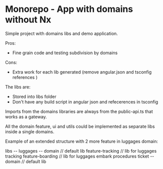 # Monorepo - App with domains without Nx

Simple project with domains libs and demo application.

Pros:
- Fine grain code and testing subdivision by domains

Cons:
- Extra work for each lib generated (remove angular.json and tsconfig references )

The libs are:
- Stored into libs folder
- Don't have any build script in angular json and refecerences in tsconfig

Imports from the domains libraries are always from the public-api.ts that works as a gateway.

All the domain feature, ui and utils could be implemented as separate libs inside a single domains.

Example of an extended structure with 2 more feature in luggages domain:

libs --
    luggages --
        domain // default lib
        feature-tracking // lib for luggages tracking
        feature-boarding // lib for luggages embark procedures
    ticket --
        domain // default lib